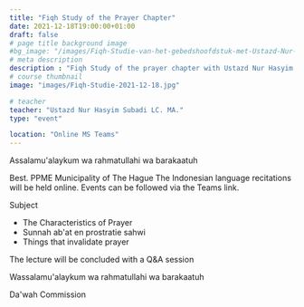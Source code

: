 ```yaml
---
title: "Fiqh Study of the Prayer Chapter"
date: 2021-12-18T19:00:00+01:00
draft: false
# page title background image
#bg_image: "/images/Fiqh-Studie-van-het-gebedshoofdstuk-met-Ustazd-Nur-Hasyim-Subadi-LC.-MA.-286x300.jpg"
# meta description
description : "Fiqh Study of the prayer chapter with Ustazd Nur Hasyim Subadi LC. MA."
# course thumbnail
image: "images/Fiqh-Studie-2021-12-18.jpg"

# teacher
teacher: "Ustazd Nur Hasyim Subadi LC. MA."
type: "event"

location: "Online MS Teams"
---
```


Assalamu'alaykum wa rahmatullahi wa barakaatuh

Best. PPME Municipality of The Hague The Indonesian language recitations will be held online.
Events can be followed via the Teams link.

Subject
* The Characteristics of Prayer
* Sunnah ab'at en prostratie sahwi
* Things that invalidate prayer

The lecture will be concluded with a Q&A session

Wassalamu'alaykum wa rahmatullahi wa barakaatuh

Da'wah Commission